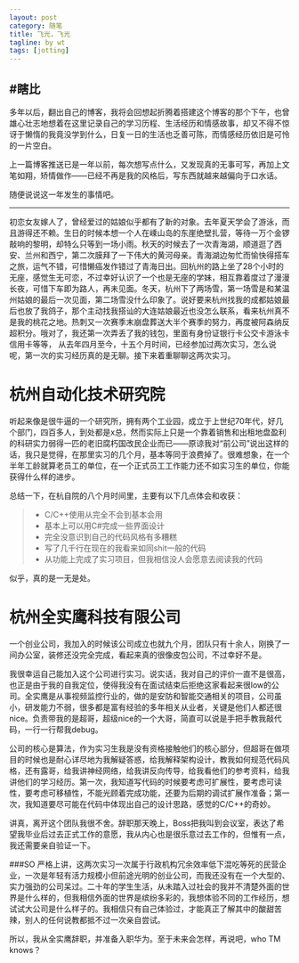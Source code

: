 ```yaml
---
layout: post
category: 随笔
title: 飞光，飞光
tagline: by wt
tags: [jotting]
---
```

#瞎比
------
多年以后，翻出自己的博客，我将会回想起折腾着搭建这个博客的那个下午，也曾雄心壮志地想着在这里记录自己的学习历程、生活经历和情感故事，却又不得不惊讶于懒惰的我竟没学到什么，日复一日的生活也乏善可陈，而情感经历依旧是可怜的一片空白。

上一篇博客推送已是一年以前，每次想写点什么，又发现真的无事可写，再加上文笔如翔，矫情做作——已经不再是我的风格后，写东西就越来越偏向于口水话。

随便说说这一年发生的事情吧。

------
初恋女友嫁人了，曾经爱过的姑娘似乎都有了新的对象。去年夏天学会了游泳，而且游得还不赖。生日的时候本想一个人在嵊山岛的东崖绝壁扎营，等待一万个金锣敲响的黎明，却特么只等到一场小雨。秋天的时候去了一次青海湖，顺道逛了西安、兰州和西宁，第二次膜拜了一下伟大的黄河母亲。青海湖边匆忙而愉快得搭车之旅，运气不错，可惜懒癌发作错过了青海日出。回杭州的路上坐了28个小时的无座，感觉生无可恋，不过幸好认识了一个也是无座的学妹，相互靠着度过了漫漫长夜，可惜下车即为路人，再未见面。冬天，杭州下了两场雪，第一场雪是和某温州姑娘的最后一次见面，第二场雪没什么印象了。说好要来杭州找我的成都姑娘最后也放了我鸽子，那个主动找我搭讪的大连姑娘最近也没怎么联系，看来杭州真不是我的桃花之地。热刺又一次赛季末崩盘葬送大半个赛季的努力，再度被阿森纳反超积分。哦对了，我还第一次弄丢了我的钱包，里面有身份证银行卡公交卡游泳卡信用卡等等，
从去年四月至今，十五个月时间，已经参加过两次实习，怎么说呢，第一次的实习经历真的是无聊。接下来着重聊聊这两次实习。
# 杭州自动化技术研究院
听起来像是很牛逼的一个研究所，拥有两个工业园，成立于上世纪70年代，好几个部门，四百多人，到处都是x总，然而实际上只是一个靠着销售和出租地盘盈利的科研实力弱得一匹的老旧腐朽国改民企业而已——原谅我对“前公司”说出这样的话，我只是觉得，在那里实习的几个月，基本等同于浪费掉了。很难想象，在一个半年工龄就算老员工的单位，在一个正式员工工作能力还不如实习生的单位，你能获得什么样的进步。

总结一下，在杭自院的八个月时间里，主要有以下几点体会和收获：

> * C/C++使用从完全不会到基本会用
> * 基本上可以用C#完成一些界面设计
> * 完全没意识到自己的代码风格有多糟糕
> * 写了几千行在现在的我看来如同shit一般的代码
> * 从功能上完成了实习项目，但我相信没人会愿意去阅读我的代码

似乎，真的是一无是处。

# 杭州全实鹰科技有限公司

一个创业公司，我加入的时候该公司成立也就九个月，团队只有十余人，刚换了一间办公室，装修还没完全完成，看起来真的很像皮包公司，不过幸好不是。

我很幸运自己能加入这个公司进行实习。说实话，我对自己的评价一直不是很高，也正是由于我的自我定位，使得我没有在面试结束后拒绝这家看起来很low的公司。全实鹰是从事视频监控行业的，做的是安防和智能交通相关的项目，公司虽小，研发能力不弱，很多都是富有经验的多年相关从业者，关键是他们人都还很nice。负责带我的是超哥，超级nice的一个大哥，简直可以说是手把手教我敲代码，一行一行帮我debug。

公司的核心是算法，作为实习生我是没有资格接触他们的核心部分，但超哥在做项目的时候也是耐心详尽地为我解疑答惑，给我解释架构设计，教我如何规范代码风格，还有露哥，给我讲神经网络，给我讲反向传导，给我看他们的参考资料，给我讲他们的学习经历。第一次，我知道写代码的时候要考虑可扩展性，要考虑可读性，要考虑可移植性，不能光顾着完成功能，还要为后期的调试扩展作准备；第一次，我知道要尽可能在代码中体现出自己的设计思路，感觉的C/C++的奇妙。

讲真，离开这个团队我很不舍。辞职那天晚上，Boss把我叫到会议室，表达了希望我毕业后过去正式工作的意愿，我从内心也是很乐意过去工作的，但惟有一点，我还需要亲自验证一下。

###SO
严格上讲，这两次实习一次属于行政机构冗余效率低下混吃等死的民营企业，一次是年轻有活力规模小但前途光明的创业公司，而我还没有在一个大型的、实力强劲的公司呆过。二十年的学生生活，从未踏入过社会的我并不清楚外面的世界是什么样的，但我相信外面的世界是缤纷多彩的，我想体验不同的工作经历，想试试大公司是什么样子的。我相信只有自己体验过，才能真正了解其中的酸甜苦辣，别人的任何说教都抵不过一次亲自尝试。

所以，我从全实鹰辞职，并准备入职华为。至于未来会怎样，再说吧，who TM knows？
